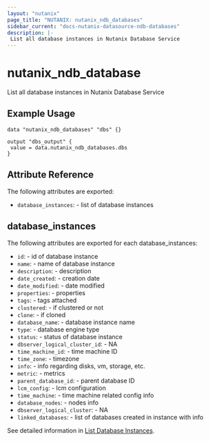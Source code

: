 ```yaml
---
layout: "nutanix"
page_title: "NUTANIX: nutanix_ndb_databases"
sidebar_current: "docs-nutanix-datasource-ndb-databases"
description: |-
 List all database instances in Nutanix Database Service
---
```


# nutanix_ndb_database

List all database instances in Nutanix Database Service

## Example Usage

```hcl
data "nutanix_ndb_databases" "dbs" {}

output "dbs_output" {
 value = data.nutanix_ndb_databases.dbs
}

```

## Attribute Reference

The following attributes are exported:

* `database_instances`: - list of database instances

## database_instances

The following attributes are exported for each database_instances:

* `id`: - id of database instance
* `name`: - name of database instance
* `description`: - description
* `date_created`: - creation date
* `date_modified`: - date modified 
* `properties`: - properties
* `tags`: - tags attached
* `clustered`: - if clustered or not
* `clone`: - if cloned
* `database_name`: - database instance name
* `type`: - database engine type
* `status`: - status of database instance
* `dbserver_logical_cluster_id`: - NA
* `time_machine_id`: - time machine ID
* `time_zone`: - timezone
* `info`: - info regarding disks, vm, storage, etc.
* `metric`: - metrics
* `parent_database_id`: - parent database ID
* `lcm_config`: - lcm configuration
* `time_machine`: - time machine related config info
* `database_nodes`: - nodes info
* `dbserver_logical_cluster`: - NA
* `linked_databases`: - list of databases created in instance with info


See detailed information in [List Database Instances](https://www.nutanix.dev/api_references/era/#/b3A6MjIyMjI1MzY-get-all-source-databases).
